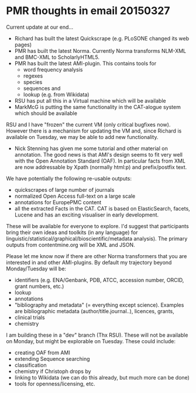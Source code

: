 # PMR thoughts in email 20150327

Current update at our end...
* Richard has built the latest Quickscrape (e.g. PLoSONE changed its web pages)
* PMR has built the latest Norma. Currently Norma transforms NLM-XML and BMC-XML to ScholarlyHTML5.
* PMR has built the latest AMI-plugin. This contains tools for
  - word frequency analysis
  - regexes
  - species
  - sequences
and
  - lookup (e.g. from Wikidata)
* RSU has put all this in a Virtual machine which will be available
* MarkMcG is putting the same functionality in the CAT-alogue system which should be available

RSU and I have "frozen" the current VM (only critical bugfixes now). However there is a mechanism for updating the VM and, since Richard is available on Tuesday, we may be able to add new functionality.

* Nick Stenning has given me some tutorial and other material on annotation. The good news is that AMI's design seems to fit very well with the Open Annotation Standard (OAF). In particular facts from XML are now addressable by Xpath (normally html:p) and prefix/postfix text.

We have potentially the following re-usable outputs:
* quickscrapes of large number of journals
* normalized Open Access full-text on a large scale
* annotations for EuropePMC content
* all the extracted Facts in the CAT. CAT is based on ElasticSearch, facets, Lucene and has an exciting visualiser in early development.

These will be available for everyone to explore. I'd suggest that participants bring their own ideas and toolkits (in any language) for linguistic/statistical/graphical/bioscientific/metadata analysis). The primary outputs from contentmine.org will be XML and JSON.

Please let me know now if there are other Norma transformers that you are interested in and other AMI-plugins. By default my trajectory beyond Monday/Tuesday will be:
* identifiers (e.g. ENA/Genbank, PDB, ATCC, accession number, ORCID, grant numbers, etc.)
* lookup
* annotations
* "bibliography and metadata" (= everything except science). Examples are bibliographic metadata (author/title.journal..), licences, grants,
* clinical trials
* chemistry

I am building these in a "dev" branch (Thx RSU). These will not be available on Monday, but might be explorable on Tuesday. These could include:
* creating OAF from AMI
* extending Sequence searching
* classification
* chemistry if Christoph drops by
* linking to Wikidata (we can do this already, but much more can be done)
* tools for openness/licensing, etc.
